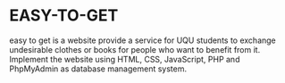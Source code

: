 # EASY-TO-GET
easy to get is a website provide a service for UQU students to exchange undesirable clothes or books for people who want to benefit from it. Implement the website using HTML, CSS, JavaScript, PHP and PhpMyAdmin as database management system.
